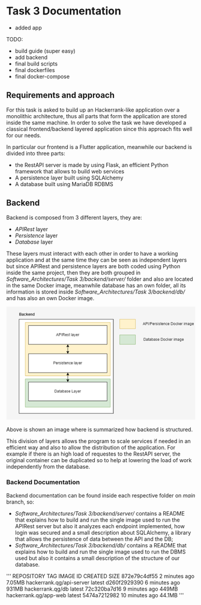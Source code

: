 # Task 3 Documentation
- added app

TODO:
- build guide (super easy)
- add backend
- final build scripts
- final dockerfiles
- final docker-compose
## Requirements and approach
For this task is asked to build up an Hackerrank-like application over a monolithic architecture, thus all parts that form the application are stored inside the same machine.
In order to solve the task we have developed a classical frontend/backend layered application since this approach fits well for our needs. 

In particular our frontend is a Flutter application, meanwhile our backend is divided into three parts:
- the RestAPI server is made by using Flask, an efficient Python framework that allows to build web services
- A persistence layer built using SQLAlchemy
- A database built using MariaDB RDBMS
## Backend
Backend is composed from 3 different layers, they are:
- _APIRest_ layer
- _Persistence_ layer
- _Database_ layer

These layers must interact with each other in order to have a working application and at the same time they can be seen as independent layers but since APIRest and persistence layers are both coded using Python inside the same project, then they are both grouped in _Software_Architectures/Task 3/backend/server/_ folder and also are located in the same Docker image, meanwhile database has an own folder, all its information is stored inside _Software_Architectures/Task 3/backend/db/_ and has also an own Docker image.

![Alt Image text](/Task%203/img/backend.png?raw=true "Backend structure")

Above is shown an image where is summarized how backend is structured.

This division of layers allows the program to scale services if needed in an efficient way and also to allow the distribution of the application. For example if there is an high load of requestes to the RestAPI server, the original container can be duplicated so to help at lowering the load of work independently from the database.

### Backend Documentation
Backend documentation can be found inside each respective folder on _main_ branch, so:
- _Software_Architectures/Task 3/backend/server/_ contains a README that explains how to build and run the single image used to run the APIRest server but also it analyzes each endpoint implemented, how login was secured and a small description about SQLAlchemy, a library that allows the persistence of data between the API and the DB;
- _Software_Architectures/Task 3/backend/db/_ contains a README that explains how to build and run the single image used to run the DBMS used but also it contains a small description of the structure of our database.

'''
REPOSITORY                 TAG             IMAGE ID       CREATED          SIZE
<none>                     <none>          872e79c4df55   2 minutes ago    7.05MB
hackerrank.qg/api-server   latest          d260f2929390   6 minutes ago    931MB
hackerrank.qg/db           latest          72c320ba7d16   9 minutes ago    449MB
hackerrank.qg/app-web      latest          5474a7212982   10 minutes ago   44.1MB
'''
